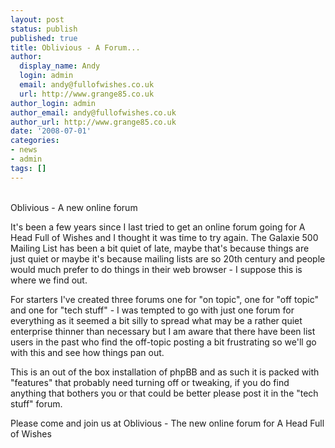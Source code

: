 ```yaml
---
layout: post
status: publish
published: true
title: Oblivious - A Forum...
author:
  display_name: Andy
  login: admin
  email: andy@fullofwishes.co.uk
  url: http://www.grange85.co.uk
author_login: admin
author_email: andy@fullofwishes.co.uk
author_url: http://www.grange85.co.uk
date: '2008-07-01'
categories:
- news
- admin
tags: []
---
```

<div class="imagebox-center"><br/>Oblivious - A new online forum</div>
<p>It's been a few years since I last tried to get an online forum going for A Head Full of Wishes and I thought it was time to try again. The Galaxie 500 Mailing List has been a bit quiet of late, maybe that's because things are just quiet or maybe it's because mailing lists are so 20th century and people would much prefer to do things in their web browser - I suppose this is where we find out.</p>
<p>For starters I've created three forums one for "on topic", one for "off topic" and one for "tech stuff" - I was tempted to go with just one forum for everything as it seemed a bit silly to spread what may be a rather quiet enterprise thinner than necessary but I am aware that there have been list users in the past who find the off-topic posting a bit frustrating so we'll go with this and see how things pan out.</p>
<p>This is an out of the box installation of phpBB and as such it is packed with "features" that probably need turning off or tweaking, if you do find anything that bothers you or that could be better please post it in the "tech stuff" forum.</p>
<p>Please come and join us at Oblivious - The new online forum for A Head Full of Wishes</p>
